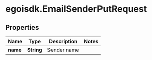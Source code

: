 # egoisdk.EmailSenderPutRequest

## Properties

Name | Type | Description | Notes
------------ | ------------- | ------------- | -------------
**name** | **String** | Sender name | 


